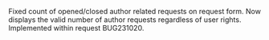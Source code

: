 Fixed count of opened/closed author related requests on request form.
Now displays the valid number of author requests regardless of user rights.
Implemented within request BUG231020.
